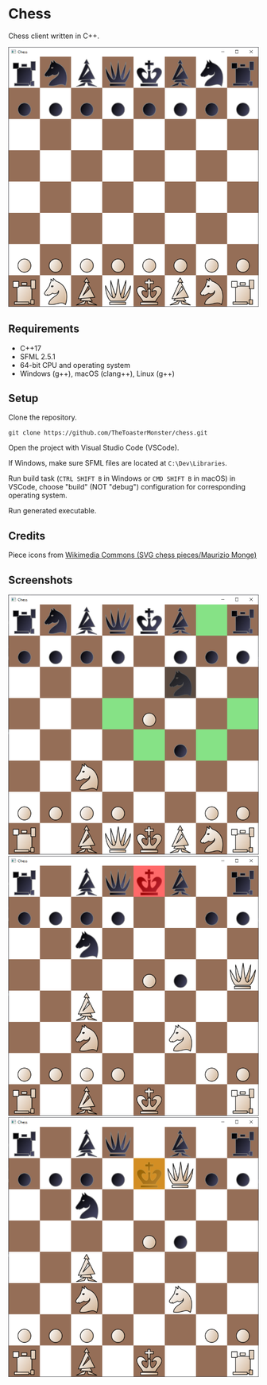# Chess

Chess client written in C++.

![](resources/screenshots/starting.png)

## Requirements
- C++17
- SFML 2.5.1
- 64-bit CPU and operating system
- Windows (g++), macOS (clang++), Linux (g++)

## Setup
Clone the repository.
   ```
   git clone https://github.com/TheToasterMonster/chess.git
   ```
Open the project with Visual Studio Code (VSCode).

If Windows, make sure SFML files are located at `C:\Dev\Libraries`.

Run build task (`CTRL SHIFT B` in Windows or `CMD SHIFT B` in macOS) in VSCode, choose "build" (NOT "debug") configuration for corresponding operating system.

Run generated executable.

## Credits
Piece icons from [Wikimedia Commons (SVG chess pieces/Maurizio Monge)](https://commons.wikimedia.org/wiki/Category:SVG_chess_pieces/Maurizio_Monge)

## Screenshots
![](resources/screenshots/moves.png)\
![](resources/screenshots/check.png)\
![](resources/screenshots/mate.png)
